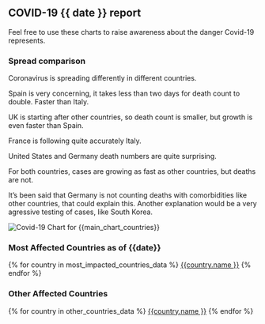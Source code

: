 ##  COVID-19 {{ date }} report
Feel free to use these charts to raise awareness about the danger Covid-19 represents. 

### Spread comparison 
Coronavirus is spreading differently in different countries.

Spain is very concerning, it takes less than two days for death count to double. Faster than Italy.

UK is starting after other countries, so death count is smaller, but growth is even faster than Spain.

France is following quite accurately Italy.

United States and Germany death numbers are quite surprising.

For both countries, cases are growing as fast as other countries, but deaths are not.

It’s been said that Germany is not counting deaths with comorbidities like other countries, that could explain this.
Another explanation would be a very agressive testing of cases, like South Korea.


![Covid-19 Chart for {{main_chart_countries}}]({{url_prefix}}_main_comparison.png "Covid-19 Chart for {{main_chart_countries}}")

### Most Affected Countries as of {{date}}
{% for country in most_impacted_countries_data %}
[{{country.name }}](countries/{{country.path}})
{% endfor %}

### Other Affected Countries
{% for country in other_countries_data %}
[{{country.name }}](countries/{{country.path}})
{% endfor %}